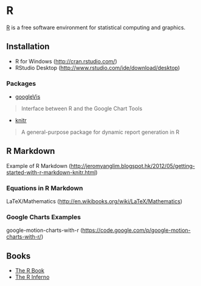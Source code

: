 # R

[R][R] is a free software environment for statistical computing and graphics.

## Installation
* R for Windows (<http://cran.rstudio.com/>)
* RStudio Desktop (<http://www.rstudio.com/ide/download/desktop>)

### Packages

* [googleVis](http://cran.r-project.org/web/packages/googleVis/index.html)
> Interface between R and the Google Chart Tools

* [knitr](http://cran.r-project.org/web/packages/knitr/index.html)
> A general-purpose package for dynamic report generation in R


## R Markdown
Example of R Markdown (<http://jeromyanglim.blogspot.hk/2012/05/getting-started-with-r-markdown-knitr.html>)

### Equations in R Markdown
LaTeX/Mathematics (<http://en.wikibooks.org/wiki/LaTeX/Mathematics>)

### Google Charts Examples
google-motion-charts-with-r (<https://code.google.com/p/google-motion-charts-with-r/>)

## Books
* [The R Book](http://www.kharms.biology.lsu.edu/CrawleyMJ_TheRBook.pdf)
* [The R Inferno](http://www.burns-stat.com/pages/Tutor/R_inferno.pdf)

[R]: http://www.r-project.org/
